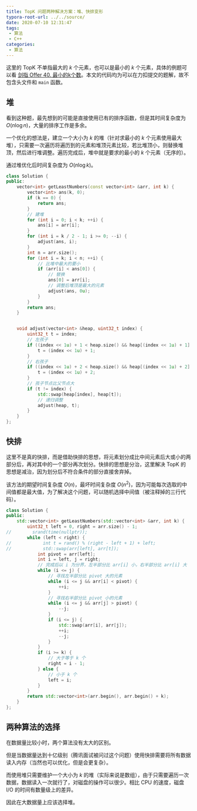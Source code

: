 ```yaml
---
title: TopK 问题两种解决方案：堆、快排变形
typora-root-url: ../../source/
date: 2020-07-10 12:31:47
tags:
 - 算法
 - C++
categories:
 - 算法
---
```


这里的 TopK 不单指最大的 $k$ 个元素，也可以是最小的 $k$ 个元素，具体的例题可以看 [剑指 Offer 40. 最小的k个数](https://leetcode-cn.com/problems/zui-xiao-de-kge-shu-lcof/)。本文的代码均为可以在力扣提交的题解，故不包含头文件和 `main` 函数。

<!-- more -->

## 堆

看到这种题，最先想到的可能是直接使用已有的排序函数，但是其时间复杂度为 $O(n \log n)$，大量的排序工作是多余。

一个优化的想法是，建立一个大小为 $k$ 的堆（针对求最小的 $k$ 个元素使用最大堆），只需要一次遍历将遍历到的元素和堆顶元素比较，若比堆顶小，则替换堆顶，然后进行堆调整。遍历完成后，堆中就是要求的最小的 $k$ 个元素（无序的）。

通过堆优化后时间复杂度为 $O(n \log k)$。

```cpp
class Solution {
public:
    vector<int> getLeastNumbers(const vector<int> &arr, int k) {
        vector<int> ans(k, 0);
        if (k == 0) {
            return ans;
        }
        // 建堆
        for (int i = 0; i < k; ++i) {
            ans[i] = arr[i];
        }
        for (int i = k / 2 - 1; i >= 0; --i) {
            adjust(ans, i);
        }
        int n = arr.size();
        for (int i = k; i < n; ++i) {
            // 比堆中最大的要小
            if (arr[i] < ans[0]) {
                // 替换
                ans[0] = arr[i];
                // 调整后堆顶是最大的元素
                adjust(ans, 0u);
            }
        }
        return ans;
    }


    void adjust(vector<int> &heap, uint32_t index) {
        uint32_t t = index;
        // 左孩子
        if ((index << 1u) + 1 < heap.size() && heap[(index << 1u) + 1] > heap[t]) {
            t = (index << 1u) + 1;
        }
        // 右孩子
        if ((index << 1u) + 2 < heap.size() && heap[(index << 1u) + 2] > heap[t]) {
            t = (index << 1u) + 2;
        }
        // 孩子节点比父节点大
        if (t != index) {
            std::swap(heap[index], heap[t]);
            // 递归调整
            adjust(heap, t);
        }
    }
};
```

## 快排

这里不是真的快排，而是借助快排的思想，将元素划分成比中间元素后大或小的两部分后，再对其中的一个部分再次划分。快排的思想是分治，这里解决 TopK 的思想是减治，因为划分后不符合条件的部分直接舍弃掉。

该方法的期望时间复杂度 $O(n)$，最坏时间复杂度 $O(n^2)$，因为可能每次选取的中间值都是最大值，为了解决这个问题，可以随机选择中间值（被注释掉的三行代码）。

```cpp
class Solution {
public:
    std::vector<int> getLeastNumbers(std::vector<int> &arr, int k) {
        uint32_t left = 0, right = arr.size() - 1;
//        srand(time(nullptr));
        while (left < right) {
//            int t = rand() % (right - left + 1) + left;
//            std::swap(arr[left], arr[t]);
            int pivot = arr[left];
            int i = left, j = right;
            // 完成后以 i 为分界，左半部分比 arr[i] 小，右半部分比 arr[i] 大
            while (i <= j) {
                // 寻找左半部分比 pivot 大的元素
                while (i <= j && arr[i] < pivot) {
                    ++i;
                }
                // 寻找右半部分比 pivot 小的元素
                while (i <= j && arr[j] > pivot) {
                    --j;
                }
                if (i <= j) {
                    std::swap(arr[i], arr[j]);
                    ++i;
                    --j;
                }
            }
            if (i >= k) {
                // 大于等于 k 个
                right = i - 1;
            } else {
                // 小于 k 个
                left = i;
            }
        }
        return std::vector<int>(arr.begin(), arr.begin() + k);
    }
};
```

## 两种算法的选择

在数据量比较小时，两个算法没有太大的区别。

但是当数据量达到十亿级别（腾讯面试被问过这个问题）使用快排需要将所有数据读入内存（当然也可以优化，但是会更复杂）。

而使用堆只需要维护一个大小为 $k$ 的堆（实际来说是数组），由于只需要遍历一次数据，数据读入一次就行了，对磁盘的操作可以很少。相比 CPU 的速度，磁盘 I/O 的时间有数量级上的差异。

因此在大数据量上应该选择堆。